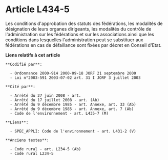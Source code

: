# Article L434-5

Les conditions d'approbation des statuts des fédérations, les modalités de désignation de leurs organes dirigeants, les
modalités du contrôle de l'administration sur les fédérations et sur les associations ainsi que les conditions dans
lesquelles l'administration peut se substituer aux fédérations en cas de défaillance sont fixées par décret en Conseil
d'Etat.

**Liens relatifs à cet article**

	**Codifié par**:

	  - Ordonnance 2000-914 2000-09-18 JORF 21 septembre 2000
	  - Loi n°2003-591 2003-07-02 art. 31 I JORF 3 juillet 2003

	**Cité par**:

	  - Arrêté du 27 juin 2008 - art.
	  - Arrêté du 17 juillet 2008 - art. (Ab)
	  - Arrêté du 9 décembre 1985 - art. Annexe, art. 33 (Ab)
	  - Arrêté du 9 décembre 1985 - art. Annexe, art. 7 (Ab)
	  - Code de l'environnement - art. L435-7 (M)

	**Liens**:

	  - SPEC_APPLI: Code de l'environnement - art. L431-2 (V)

	**Anciens textes**:

	  - Code rural - art. L234-5 (Ab)
	  - Code rural L234-5
